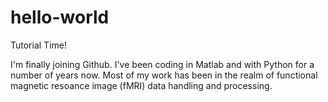 # hello-world
Tutorial Time!

I'm finally joining Github. I've been coding in Matlab and with Python for a number of years now. Most of my work has been in the realm of functional magnetic resoance image (fMRI) data handling and processing.

